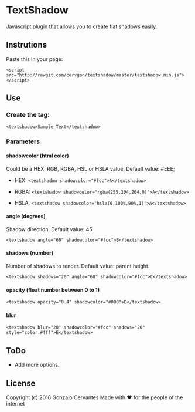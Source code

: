 # TextShadow

Javascript plugin that allows you to create flat shadows easily.

## Instrutions

Paste this in your page:

`<script src="http://rawgit.com/cervgon/textshadow/master/textshadow.min.js"></script>`

## Use

### Create the tag:

`<textshadow>Sample Text</textshadow>`  

### Parameters

#### shadowcolor (html color)
Could be a HEX, RGB, RGBA, HSL or HSLA value.
Default value: #EEE;

- HEX: `<textshadow shadowcolor="#fcc">A</textshadow>`

- RGBA: `<textshadow shadowcolor="rgba(255,204,204,0)">A</textshadow>`

- HSLA: `<textshadow shadowcolor="hsla(0,100%,90%,1)">A</textshadow>`

#### angle (degrees)
Shadow direction.
Default value: 45.

`<textshadow angle="60" shadowcolor="#fcc">B</textshadow>`

#### shadows (number)
Number of shadows to render.
Default value: parent height.

`<textshadow shadows="20" angle="60" shadowcolor="#fcc">C</textshadow>`

#### opacity (float number between 0 to 1)
`<textshadow opacity="0.4" shadowcolor="#000">D</textshadow>`

#### blur

`<textshadow blur="20" shadowcolor="#fcc" shadows="20" style="color:#fff">E</textshadow>`

## ToDo
- Add more options.


## License
Copyright (c) 2016 Gonzalo Cervantes
Made with ♥ for the people of the internet

